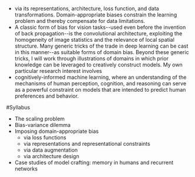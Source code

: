 * via its representations, architecture, loss function, and data
  transformations. Domain-appropriate biases constrain the learning problem and
  thereby compensate for data limitations. 
* A classic form of bias for vision tasks--used even before the invention of
  back propagation--is the convolutional architecture, exploiting the
  homogeneity of image statistics and the relevance of local spatial structure.
  Many generic tricks of the trade in deep learning can be cast in this
  manner--as suitable forms of domain bias. Beyond these generic tricks, I will
  work through illustrations of domains in which prior knowledge can be
  leveraged to creatively construct models. My own particular research interest
  involves 
* cognitively-informed machine learning, where an understanding of the
  mechanisms of human perception, cognition, and reasoning can serve as a
  powerful constraint on models that are intended to predict human preferences
  and behavior.

#Syllabus

* The scaling problem
* Bias-variance dilemma
* Imposing domain-appropriate bias
  - via loss functions
  - via representations and representational constraints
  - via data augmentation
  - via architecture design
* Case studies of model crafting: memory in humans and recurrent networks 
